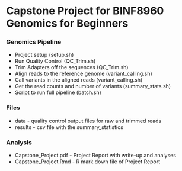# Capstone Project for BINF8960 Genomics for Beginners

### Genomics Pipeline
- Project setup (setup.sh)
- Run Quality Control (QC_Trim.sh)
- Trim Adapters off the sequences (QC_Trim.sh)
- Align reads to the reference genome (variant_calling.sh)
- Call variants in the aligned reads (variant_calling.sh)
- Get the read counts and number of variants (summary_stats.sh)
- Script to run full pipeline (batch.sh)

### Files
- data - quality control output files for raw and trimmed reads
- results - csv file with the summary_statistics

### Analysis
- Capstone_Project.pdf - Project Report with write-up and analyses
- Capstone_Project.Rmd - R mark down file of Project Report

